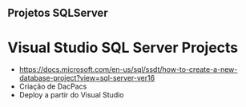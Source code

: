 ## Projetos SQLServer
# Visual Studio SQL Server Projects
- https://docs.microsoft.com/en-us/sql/ssdt/how-to-create-a-new-database-project?view=sql-server-ver16
- Criação de DacPacs
- Deploy a partir do Visual Studio
